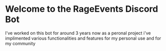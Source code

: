 # Welcome to the RageEvents Discord Bot
I've worked on this bot for around 3 years now as a peronal project i've implimented various functionalities and features for my personal use and for my community

